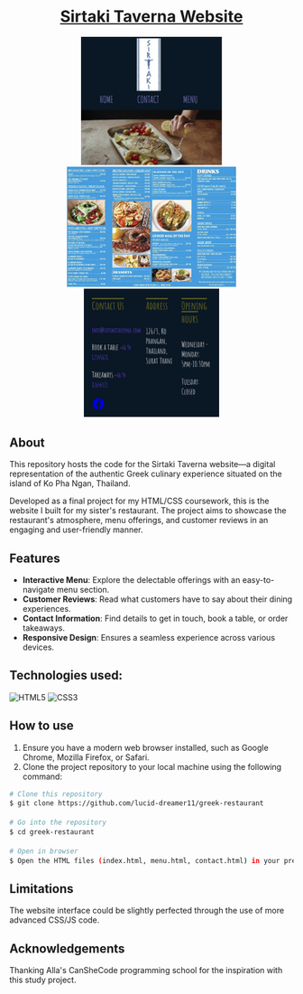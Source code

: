 <h1 align="center"><a href="https://sirtaki-taverna.netlify.app/"><strong>Sirtaki Taverna Website</strong></a></h1>
<p align="center">
  <img src="assets/demo.png" width="250" alt="demo"> <img src="assets/demo3.png" width="300" alt="demo3"> 
  <img src="assets/demo2.png" width="240" alt="demo2">

</p>

## About
This repository hosts the code for the Sirtaki Taverna website—a digital representation of the authentic Greek culinary experience situated on the island of Ko Pha Ngan, Thailand.

Developed as a final project for my HTML/CSS coursework, this is the website I built for my sister's restaurant. The project aims to showcase the restaurant's atmosphere, menu offerings, and customer reviews in an engaging and user-friendly manner.

## Features 
* __Interactive Menu__: Explore the delectable offerings with an easy-to-navigate menu section.
* __Customer Reviews__: Read what customers have to say about their dining experiences.
* __Contact Information__: Find details to get in touch, book a table, or order takeaways.
* __Responsive Design__: Ensures a seamless experience across various devices.

## Technologies used:

![HTML5](https://img.shields.io/badge/html5-%23E34F26.svg?style=for-the-badge&logo=html5&logoColor=white)
![CSS3](https://img.shields.io/badge/css3-%231572B6.svg?style=for-the-badge&logo=css3&logoColor=white)

## How to use 
1. Ensure you have a modern web browser installed, such as Google Chrome, Mozilla Firefox, or Safari.
2. Clone the project repository to your local machine using the following command:

```bash
# Clone this repository
$ git clone https://github.com/lucid-dreamer11/greek-restaurant

# Go into the repository
$ cd greek-restaurant

# Open in browser
$ Open the HTML files (index.html, menu.html, contact.html) in your preferred web browser.

```
## Limitations
The website interface could be slightly perfected through the use of more advanced CSS/JS code. 

## Acknowledgements 
Thanking Alla's CanSheCode programming school for the inspiration with this study project. 
